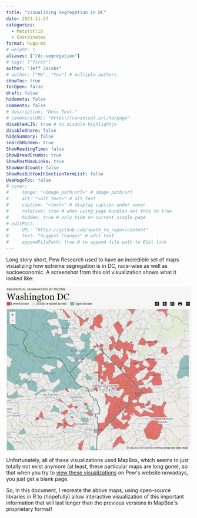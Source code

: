 ```yaml
---
title: "Visualizing Segregation in DC"
date: 2023-11-27
categories: 
  - Matplotlib
  - Coordinates
format: hugo-md
# weight: 1
aliases: ["/dc-segregation"]
# tags: ["first"]
author: "Jeff Jacobs"
# author: ["Me", "You"] # multiple authors
showToc: true
TocOpen: false
draft: false
hidemeta: false
comments: false
# description: "Desc Text."
# canonicalURL: "https://canonical.url/to/page"
disableHLJS: true # to disable highlightjs
disableShare: false
hideSummary: false
searchHidden: true
ShowReadingTime: false
ShowBreadCrumbs: true
ShowPostNavLinks: true
ShowWordCount: false
ShowRssButtonInSectionTermList: false
UseHugoToc: false
# cover:
#     image: "<image path/url>" # image path/url
#     alt: "<alt text>" # alt text
#     caption: "<text>" # display caption under cover
#     relative: true # when using page bundles set this to true
#     hidden: true # only hide on current single page
# editPost:
#     URL: "https://github.com/<path_to_repo>/content"
#     Text: "Suggest Changes" # edit text
#     appendFilePath: true # to append file path to Edit link
---
```


Long story short, Pew Research used to have an incredible set of maps visualizing how extreme segregation is in DC, race-wise as well as socioeconomic. A screenshot from this old visualization shows what it looked like:

![Pew's visualization of socioeconomic segregation in DC](images/dc_income.jpeg)

Unfortunately, all of these visualizations used MapBox, which seems to just totally not exist anymore (at least, these particular maps are long gone), so that when you try to <a href="https://www.pewresearch.org/social-trends/income-segregation/washington-dc/" target="_blank">view these visualizations</a> on Pew's website nowadays, you just get a blank page.

So, in this document, I recreate the above maps, using open-source libraries in R to (hopefully) allow interactive visualization of this important information that will last longer than the previous versions in MapBox's proprietary format!
